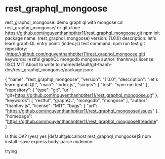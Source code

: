 # rest_graphql_mongoose
rest_graphql_mongoose: demo graph ql with mongose
cd rest_graphql_mongoose/
or git clone https://github.com/nguyenthanhptiter11/rest_graphql_mongoose.git
npm init
package name: (rest_graphql_mongoose) 
version: (1.0.0) 
description: let's learn graph QL
entry point: (index.js) 
test command: npm run test
git repository: (https://github.com/nguyenthanhptiter11/rest_graphql_mongoose.git) 
keywords: restful graphQL mongodb mongose
author: thanhnv.js
license: (ISC) MIT
About to write to /home/default/git-thanh-dev/rest_graphql_mongoose/package.json:

{
  "name": "rest_graphql_mongoose",
  "version": "1.0.0",
  "description": "let's learn graph QL",
  "main": "index.js",
  "scripts": {
    "test": "npm run test"
  },
  "repository": {
    "type": "git",
    "url": "git+https://github.com/nguyenthanhptiter11/rest_graphql_mongoose.git"
  },
  "keywords": [
    "restful",
    "graphQL",
    "mongodb",
    "mongose"
  ],
  "author": "thanhnv.js",
  "license": "MIT",
  "bugs": {
    "url": "https://github.com/nguyenthanhptiter11/rest_graphql_mongoose/issues"
  },
  "homepage": "https://github.com/nguyenthanhptiter11/rest_graphql_mongoose#readme"
}


Is this OK? (yes) yes
[default@localhost rest_graphql_mongoose]$ npm install -save express body-parse nodemon

trying
